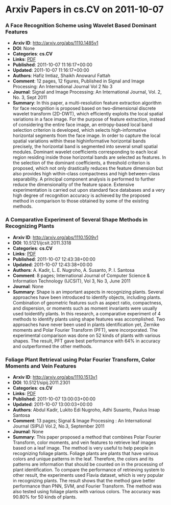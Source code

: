 # Arxiv Papers in cs.CV on 2011-10-07
### A Face Recognition Scheme using Wavelet Based Dominant Features
- **Arxiv ID**: http://arxiv.org/abs/1110.1485v1
- **DOI**: None
- **Categories**: **cs.CV**
- **Links**: [PDF](http://arxiv.org/pdf/1110.1485v1)
- **Published**: 2011-10-07 11:16:17+00:00
- **Updated**: 2011-10-07 11:16:17+00:00
- **Authors**: Hafiz Imtiaz, Shaikh Anowarul Fattah
- **Comment**: 12 pages, 12 figures, Published in Signal and Image Processing: An
  International Journal Vol 2 No 3
- **Journal**: Signal and Image Processing: An International Journal, Vol. 2, No.
  3, Sept 2011
- **Summary**: In this paper, a multi-resolution feature extraction algorithm for face recognition is proposed based on two-dimensional discrete wavelet transform (2D-DWT), which efficiently exploits the local spatial variations in a face image. For the purpose of feature extraction, instead of considering the entire face image, an entropy-based local band selection criterion is developed, which selects high-informative horizontal segments from the face image. In order to capture the local spatial variations within these highinformative horizontal bands precisely, the horizontal band is segmented into several small spatial modules. Dominant wavelet coefficients corresponding to each local region residing inside those horizontal bands are selected as features. In the selection of the dominant coefficients, a threshold criterion is proposed, which not only drastically reduces the feature dimension but also provides high within-class compactness and high between-class separability. A principal component analysis is performed to further reduce the dimensionality of the feature space. Extensive experimentation is carried out upon standard face databases and a very high degree of recognition accuracy is achieved by the proposed method in comparison to those obtained by some of the existing methods.



### A Comparative Experiment of Several Shape Methods in Recognizing Plants
- **Arxiv ID**: http://arxiv.org/abs/1110.1509v1
- **DOI**: 10.5121/ijcsit.2011.3318
- **Categories**: **cs.CV**
- **Links**: [PDF](http://arxiv.org/pdf/1110.1509v1)
- **Published**: 2011-10-07 12:43:38+00:00
- **Updated**: 2011-10-07 12:43:38+00:00
- **Authors**: A. Kadir, L. E. Nugroho, A. Susanto, P. I. Santosa
- **Comment**: 8 pages; International Journal of Computer Science & Information
  Technology (IJCSIT), Vol 3, No 3, June 2011
- **Journal**: None
- **Summary**: Shape is an important aspects in recognizing plants. Several approaches have been introduced to identify objects, including plants. Combination of geometric features such as aspect ratio, compactness, and dispersion, or moments such as moment invariants were usually used toidentify plants. In this research, a comparative experiment of 4 methods to identify plants using shape features was accomplished. Two approaches have never been used in plants identification yet, Zernike moments and Polar Fourier Transform (PFT), were incorporated. The experimental comparison was done on 52 kinds of plants with various shapes. The result, PFT gave best performance with 64% in accuracy and outperformed the other methods.



### Foliage Plant Retrieval using Polar Fourier Transform, Color Moments and Vein Features
- **Arxiv ID**: http://arxiv.org/abs/1110.1513v1
- **DOI**: 10.5121/sipij.2011.2301
- **Categories**: **cs.CV**
- **Links**: [PDF](http://arxiv.org/pdf/1110.1513v1)
- **Published**: 2011-10-07 13:00:03+00:00
- **Updated**: 2011-10-07 13:00:03+00:00
- **Authors**: Abdul Kadir, Lukito Edi Nugroho, Adhi Susanto, Paulus Insap Santosa
- **Comment**: 13 pages; Signal & Image Processing : An International Journal
  (SIPIJ) Vol.2, No.3, September 2011
- **Journal**: None
- **Summary**: This paper proposed a method that combines Polar Fourier Transform, color moments, and vein features to retrieve leaf images based on a leaf image. The method is very useful to help people in recognizing foliage plants. Foliage plants are plants that have various colors and unique patterns in the leaf. Therefore, the colors and its patterns are information that should be counted on in the processing of plant identification. To compare the performance of retrieving system to other result, the experiments used Flavia dataset, which is very popular in recognizing plants. The result shows that the method gave better performance than PNN, SVM, and Fourier Transform. The method was also tested using foliage plants with various colors. The accuracy was 90.80% for 50 kinds of plants.



